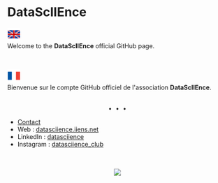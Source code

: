 # DataScIIEnce


<p>
<img src="https://raw.githubusercontent.com/lexkrstn/country-flags-css/master/src/flags/flat/64/United-Kingdom.png" width="30" /><br>
  Welcome to the <b>DataScIIEnce</b> official GitHub page.
</p>

<br>
<p>
<img src="https://raw.githubusercontent.com/lexkrstn/country-flags-css/master/src/flags/flat/64/France.png" width="30" /><br>
  Bienvenue sur le compte GitHub officiel de l'association <b>DataScIIEnce</b>.
</p>


<p align="center"><br><b>&bullet;&nbsp;&nbsp;&nbsp;&bullet;&nbsp;&nbsp;&nbsp;&bullet;</b></p>

* [Contact](https://datasciience.iiens.net/contact.php)
* Web : [datasciience.iiens.net](https://datasciience.iiens.net)
* LinkedIn : [datasciience](https://www.linkedin.com/company/datasciience/)
* Instagram : [datasciience_club](https://www.instagram.com/datasciience_club/)

<p align="center"><br><br>
  <img src="https://datasciience.iiens.net/assets/img/logo_DS.png" width="160" />
</p>
